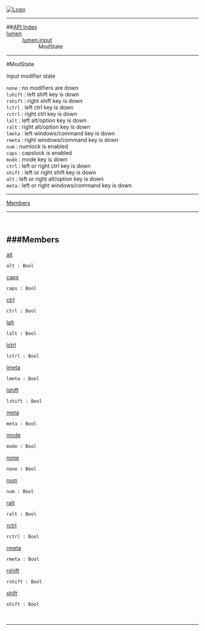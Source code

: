 
[![Logo](../../../images/logo.png)](../../../index.html)

---


##[API Index](../../../api/index.html#lumen.input)   
[lumen](../)     
&emsp;&emsp;&emsp;[lumen.input](./)   
&emsp;&emsp;&emsp;&emsp;&emsp;&emsp;ModState

---

#ModState

Input modifier state 

`none` : no modifiers are down   
`lshift` : left shift key is down   
`rshift` : right shift key is down   
`lctrl` : left ctrl key is down   
`rctrl` : right ctrl key is down   
`lalt` : left alt/option key is down   
`ralt` : right alt/option key is down   
`lmeta` : left windows/command key is down   
`rmeta` : right windows/command key is down   
`num` : numlock is enabled   
`caps` : capslock is enabled   
`mode` : mode key is down   
`ctrl` : left or right ctrl key is down   
`shift` : left or right shift key is down   
`alt` : left or right alt/option key is down   
`meta` : left or right windows/command key is down

---


[Members](#Members)   


---

&nbsp;   

<a class="lift" name="Members" ></a>
###Members   
---
<a class="lift" name="alt" href="#alt">alt</a>



`alt : Bool`

<span class="small_desc_flat">  </span>   

<a class="lift" name="caps" href="#caps">caps</a>



`caps : Bool`

<span class="small_desc_flat">  </span>   

<a class="lift" name="ctrl" href="#ctrl">ctrl</a>



`ctrl : Bool`

<span class="small_desc_flat">  </span>   

<a class="lift" name="lalt" href="#lalt">lalt</a>



`lalt : Bool`

<span class="small_desc_flat">  </span>   

<a class="lift" name="lctrl" href="#lctrl">lctrl</a>



`lctrl : Bool`

<span class="small_desc_flat">  </span>   

<a class="lift" name="lmeta" href="#lmeta">lmeta</a>



`lmeta : Bool`

<span class="small_desc_flat">  </span>   

<a class="lift" name="lshift" href="#lshift">lshift</a>



`lshift : Bool`

<span class="small_desc_flat">  </span>   

<a class="lift" name="meta" href="#meta">meta</a>



`meta : Bool`

<span class="small_desc_flat">  </span>   

<a class="lift" name="mode" href="#mode">mode</a>



`mode : Bool`

<span class="small_desc_flat">  </span>   

<a class="lift" name="none" href="#none">none</a>



`none : Bool`

<span class="small_desc_flat">  </span>   

<a class="lift" name="num" href="#num">num</a>



`num : Bool`

<span class="small_desc_flat">  </span>   

<a class="lift" name="ralt" href="#ralt">ralt</a>



`ralt : Bool`

<span class="small_desc_flat">  </span>   

<a class="lift" name="rctrl" href="#rctrl">rctrl</a>



`rctrl : Bool`

<span class="small_desc_flat">  </span>   

<a class="lift" name="rmeta" href="#rmeta">rmeta</a>



`rmeta : Bool`

<span class="small_desc_flat">  </span>   

<a class="lift" name="rshift" href="#rshift">rshift</a>



`rshift : Bool`

<span class="small_desc_flat">  </span>   

<a class="lift" name="shift" href="#shift">shift</a>



`shift : Bool`

<span class="small_desc_flat">  </span>   



&nbsp;
&nbsp;
&nbsp;

---  


&nbsp;   
&nbsp;   